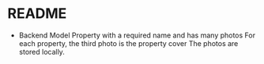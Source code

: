 # README

* Backend
Model Property with a required name and has many photos
For each property, the third photo is the property cover
The photos are stored locally.
